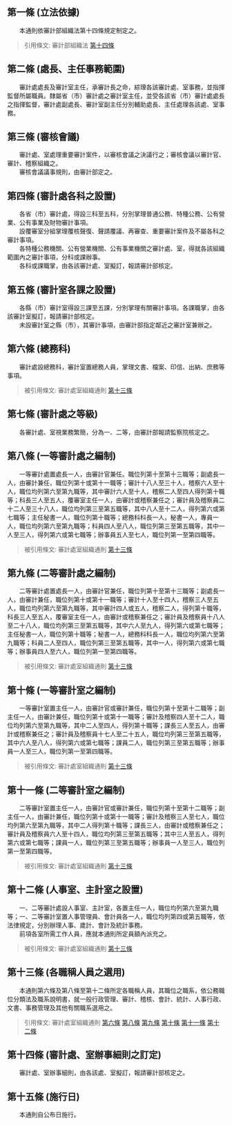 第一條 (立法依據)
-----------------
　　本通則依審計部組織法第十四條規定制定之。  
> 引用條文: 審計部組織法 [第十四條](../../人事其他/組織編制/審計部組織法.md#第十四條-審計處、室之設置)



第二條 (處長、主任事務範圍)
---------------------------
　　審計處處長及審計室主任，承審計長之命，綜理各該審計處、室事務，並指揮監督所屬職員。隸屬省（市）審計處之審計室主任，並受各該省（市）審計處處長之指揮監督，審計處副處長、審計室副主任分別輔助處長、主任處理各該處、室事務。  


第三條 (審核會議)
-----------------
　　審計處、室處理重要審計案件，以審核會議之決議行之；審核會議以審計官、審計、稽察組織之。  
　　審核會議議事規則，由審計部定之。  


第四條 (審計處各科之設置)
-------------------------
　　各省（市）審計處，得設三科至五科，分別掌理普通公務、特種公務、公有營業、公有事業及財物審計事項。  
　　設覆審室分組掌理覆核聲復、聲請覆議、再審查、重要審計案件及不屬各科之審計事項。  
　　各特種公務機關、公有營業機關、公有事業機關之審計處、室，得就各該組織範圍內之審計事項，分科或課辦事。  
　　各科或課職掌，由各該審計處、室擬訂，報請審計部核定。  


第五條 (審計室各課之設置)
-------------------------
　　各縣（市）審計室得設三課至五課，分別掌理有關審計事項。各課職掌，由各該審計室擬訂，報請審計部核定。  
　　未設審計室之縣（市），其審計事項，由審計部指定鄰近之審計室兼辦之。  


第六條 (總務科)
---------------
　　審計處設總務科，審計室置總務人員，掌理文書、檔案、印信、出納、庶務等事項。  
> 被引用條文: 審計處室組織通則 [第十三條](../../人事其他/組織編制/審計處室組織通則.md#第十三條-各職稱人員之選用)



第七條 (審計處之等級)
---------------------
　　各審計處、室視業務繁簡，分為一、二等，由審計部報請監察院核定之。  


第八條 (一等審計處之編制)
-------------------------
　　一等審計處置處長一人，由審計官兼任。職位列第十至第十三職等；副處長一人，由審計兼任，職位列第十或第十一職等；審計十八人至三十人，稽察六人至十人，職位均列第六至第九職等，其中審計六人至十人，稽察二人至四人得列第十職等；科長三人至五人，覆審室主任一人，由審計或稽察兼任之；審計員及稽察員二十二人至三十八人，職位均列第三至第五職等，其中八人至十二人，得列第六或第七職等；主任秘書一人，職位列第十職等；總務科科長一人，秘書一人，專員一人，職位均列第六至第九職等；科員四人至八人，職位列第三至第五職等，其中一人至三人，得列第六或第七職等；辦事員五人至七人，職位列第一至第四職等。  
> 被引用條文: 審計處室組織通則 [第十三條](../../人事其他/組織編制/審計處室組織通則.md#第十三條-各職稱人員之選用)



第九條 (二等審計處之編制)
-------------------------
　　二等審計處置處長一人，由審計官兼任，職位列第十至第十三職等；副處長一人，由審計兼任，職位列第十或第十一職等；審計十人至十四人，稽察三人至五人，職位均列第六至第九職等，其中審計四人或五人，稽察二人，得列第十職等，科長三人至五人，覆審室主任一人，由審計或稽察兼任之；審計員及稽察員十八人至二十八人，職位均列第三至第五職等，其中六人至九人，得列第六或第七職等；主任秘書一人，職位列第十職等；秘書一人，總務科科長一人，職位均列第六至第九職等；科員二人至四人，職位列第三至第五職等，其中一人，得列第六或第七職等；辦事員四人至六人，職位列第一至第四職等。  
> 被引用條文: 審計處室組織通則 [第十三條](../../人事其他/組織編制/審計處室組織通則.md#第十三條-各職稱人員之選用)



第十條 (一等審計室之編制)
-------------------------
　　一等審計室置主任一人，由審計官或審計兼任，職位列第十至第十二職等；副主任一人，由審計兼任，職位列第十或第十一職等；審計及稽察四人至十二人，職位均列第六至第九職等，其中二人至四人，得列第十職等；課長三人至五人，由審計或稽察兼任之；審計員及稽察員十七人至二十五人，職位均列第三至第五職等，其中六人至八人，得列第六或第七職等；課員二人，職位列第三至第五職等；辦事員一人至三人，職位列第一至第四職等。  
> 被引用條文: 審計處室組織通則 [第十三條](../../人事其他/組織編制/審計處室組織通則.md#第十三條-各職稱人員之選用)



第十一條 (二等審計室之編制)
---------------------------
　　二等審計室置主任一人，由審計官或審計兼任，職位列第十至第十二職等；副主任一人，由審計兼任，職位列第十或第十一職等；審計及稽察三人至七人，職位均列第六至第九職等，其中二人得列第十職等；課長三人，由審計或稽察兼任之；審計員及稽察員六人至十四人，職位均列第三至第五職等；其中三人至五人，得列第六或第七職等；課員一人，職位列第三至第五職等；辦事員一人至三人，職位列第一至第四職等。  
> 被引用條文: 審計處室組織通則 [第十三條](../../人事其他/組織編制/審計處室組織通則.md#第十三條-各職稱人員之選用)



第十二條 (人事室、主計室之設置)
-------------------------------
　　一、二等審計處設人事室、主計室，各置主任一人，職位均列第六至第九職等；一、二等審計室置人事管理員、會計員各一人，職位均列第四或第五職等，依法律規定，分別辦理人事、歲計、會計及統計事務。  
　　前項各室所需工作人員，應就本通則所定員額內派充之。  
> 被引用條文: 審計處室組織通則 [第十三條](../../人事其他/組織編制/審計處室組織通則.md#第十三條-各職稱人員之選用)



第十三條 (各職稱人員之選用)
---------------------------
　　本通則第六條及第八條至第十二條所定各職稱人員，其職位之職系，依公務職位分類法及職系說明書，就一般行政管理、審計、稽核、會計、統計、人事行政、文書、事務管理及其他有關職系選用之。  
> 引用條文: 審計處室組織通則 [第六條](../../人事其他/組織編制/審計處室組織通則.md#第六條-總務科) [第八條](../../人事其他/組織編制/審計處室組織通則.md#第八條-一等審計處之編制) [第九條](../../人事其他/組織編制/審計處室組織通則.md#第九條-二等審計處之編制) [第十條](../../人事其他/組織編制/審計處室組織通則.md#第十條-一等審計室之編制) [第十一條](../../人事其他/組織編制/審計處室組織通則.md#第十一條-二等審計室之編制) [第十二條](../../人事其他/組織編制/審計處室組織通則.md#第十二條-人事室、主計室之設置)



第十四條 (審計處、室辦事細則之訂定)
-----------------------------------
　　審計處、室辦事細則，由各該處、室擬訂，報請審計部核定之。  


第十五條 (施行日)
-----------------
　　本通則自公布日施行。
